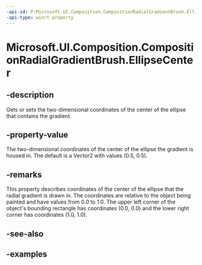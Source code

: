 ```yaml
---
-api-id: P:Microsoft.UI.Composition.CompositionRadialGradientBrush.EllipseCenter
-api-type: winrt property
---
```


<!-- Property syntax.
public Vector2 EllipseCenter { get;  set; }
-->

# Microsoft.UI.Composition.CompositionRadialGradientBrush.EllipseCenter

## -description

Gets or sets the two-dimensional coordinates of the center of the ellipse that contains the gradient.

## -property-value

The two-dimensional coordinates of the center of the ellipse the gradient is housed in. The default is a Vector2 with values (0.5, 0.5).

## -remarks

This property describes coordinates of the center of the ellipse that the radial gradient is drawn in. The coordinates are relative to the object being painted and have values from 0.0 to 1.0. The upper left corner of the object's bounding rectangle has coordinates (0.0, 0.0) and the lower right corner has coordinates (1.0, 1.0).

## -see-also

## -examples
